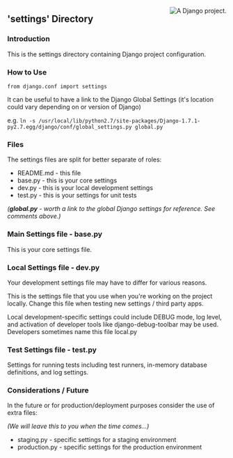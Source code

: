 <a href="http://www.djangoproject.com/" ><img src="https://www.djangoproject.com/m/img/badges/djangoproject120x25.gif" border="0" alt="A Django project." title="A Django project." style="float: right;" /></a>

## 'settings' Directory 

### Introduction
This is the settings directory containing Django project configuration.

### How to Use

`from django.conf import settings`

It can be useful to have a link to the Django Global Settings (it's location could vary depending on or version of Django)

e.g. 
`ln -s /usr/local/lib/python2.7/site-packages/Django-1.7.1-py2.7.egg/django/conf/global_settings.py global.py`

### Files
The settings files are split for better separate of roles:

* README.md - this file
* base.py   - this is your core settings
* dev.py    - this is your local development settings
* test.py   - this is your settings for unit tests

*(__global.py__ - worth a link to the global Django settings for reference. See comments above.)*

### Main Settings file - base.py
This is your core settings file.

### Local Settings file - dev.py
Your development settings file may have to differ for various reasons.

This is the settings file that you use when you're working on the project locally. 
Change this file when testing new settings / third party apps.

Local development-specific settings could include DEBUG mode, log level, and activation of developer tools like django-debug-toolbar may be used. 
Developers sometimes name this file local.py

### Test Settings file - test.py
Settings for running tests including test runners, in-memory database definitions, and log settings.

### Considerations / Future
In the future or for production/deployment purposes consider the use of extra files:

*(We will leave this to you when the time comes...)*

* staging.py    - specific settings for a staging environment
* production.py - specific settings for the production environment

